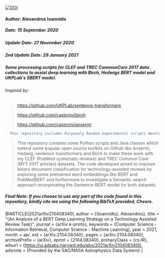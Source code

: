 [![DOI](https://zenodo.org/badge/DOI/10.5281/zenodo.4700069.svg)](https://doi.org/10.5281/zenodo.4700069)
#### Author: Alexandros Ioannidis
##### Date: 15 September 2020
##### Update Date: 27 November 2020
##### 2nd Update Date: 29 January 2021
##### Some processing scripts for CLEF and TREC CommonCore 2017 data collections to assist deep learning with Birch, Hedwigs BERT model and UKPLab's SBERT model.


###### Inspired by: 
> https://github.com/UKPLab/sentence-transformers

> https://github.com/castorini/birch

> https://github.com/castorini/anserini

```diff
- This repository includes Purposely Random experimental scripts developed for different open-source (Information Retrieval and Deep Learning) projects. 
```


> This repository contains some Python scripts and Java classes which extend some popular open source toolkits on Github like Anserini, Hedwig, sentence-transformers and Birch to make these work with my CLEF (PubMed systematic reviews) and TREC Common Core (NYT 2017 articles) datasets. The code developed aimed to improve binary document classification for technology-assisted reviews by exploring some pretrained word embeddings like BERT and PubMedBERT and furthermore to investigate a Semantic search approach incorporating the Sentence-BERT model for both datasets.


##### Final Note: If you choose to use any part of the code found in this repository, kindly cite me using the following BibTeX provided, Cheers. 

@ARTICLE{2021arXiv210408340I,
       author = {{Ioannidis}, Alexandros},
        title = "{An Analysis of a BERT Deep Learning Strategy on a Technology Assisted Review Task}",
      journal = {arXiv e-prints},
     keywords = {Computer Science - Information Retrieval, Computer Science - Machine Learning},
         year = 2021,
        month = apr,
          eid = {arXiv:2104.08340},
        pages = {arXiv:2104.08340},
archivePrefix = {arXiv},
       eprint = {2104.08340},
 primaryClass = {cs.IR},
       adsurl = {https://ui.adsabs.harvard.edu/abs/2021arXiv210408340I},
      adsnote = {Provided by the SAO/NASA Astrophysics Data System}
}
